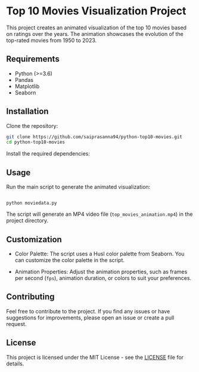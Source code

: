 # Top 10 Movies Visualization Project

This project creates an animated visualization of the top 10 movies based on ratings over the years. The animation showcases the evolution of the top-rated movies from 1950 to 2023.

## Requirements

- Python (>=3.6)
- Pandas
- Matplotlib
- Seaborn

## Installation

Clone the repository:

```bash
git clone https://github.com/saiprasanna94/python-top10-movies.git
cd python-top10-movies
```

Install the required dependencies:


Usage
-----

Run the main script to generate the animated visualization:

``````

python moviedata.py
``````

The script will generate an MP4 video file (`top_movies_animation.mp4`) in the project directory.

Customization
-------------

-   Color Palette: The script uses a Husl color palette from Seaborn. You can customize the color palette in the script.

-   Animation Properties: Adjust the animation properties, such as frames per second (`fps`), animation duration, or colors to suit your preferences.

Contributing
------------

Feel free to contribute to the project. If you find any issues or have suggestions for improvements, please open an issue or create a pull request.

License
-------

This project is licensed under the MIT License - see the [LICENSE](https://chat.openai.com/c/LICENSE) file for details.

